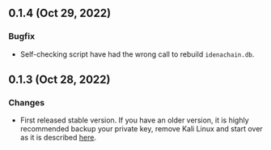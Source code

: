 ## 0.1.4 (Oct 29, 2022)

### Bugfix

- Self-checking script have had the wrong call to rebuild `idenachain.db`.

## 0.1.3 (Oct 28, 2022)

### Changes

- First released stable version. If you have an older version, it is highly recommended backup your private key, remove Kali Linux and start over as it is described [here](https://medium.com/@idna.project/b9229c010440#cde3).
